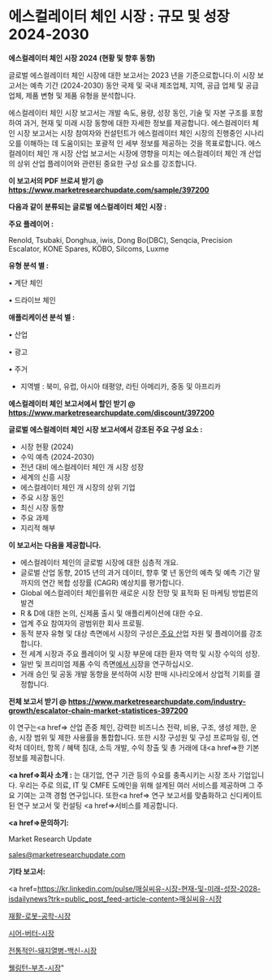 # 에스컬레이터 체인 시장 : 규모 및 성장 2024-2030

<strong>에스컬레이터 체인 시장 2024 (현황 및 향후 동향)</strong>

글로벌 에스컬레이터 체인 시장에 대한 보고서는 2023 년을 기준으로합니다.이 시장 보고서는 예측 기간 (2024-2030) 동안 국제 및 국내 제조업체, 지역, 공급 업체 및 공급 업체, 제품 변형 및 제품 유형을 분석합니다.

에스컬레이터 체인 시장 보고서는 개발 속도, 용량, 성장 동인, 기술 및 자본 구조를 포함하여 과거, 현재 및 미래 시장 동향에 대한 자세한 정보를 제공합니다. 에스컬레이터 체인 시장 보고서는 시장 참여자와 컨설턴트가 에스컬레이터 체인 시장의 진행중인 시나리오를 이해하는 데 도움이되는 포괄적 인 세부 정보를 제공하는 것을 목표로합니다. 에스컬레이터 체인 개 시장 산업 보고서는 시장에 영향을 미치는 에스컬레이터 체인 개 산업의 상위 산업 플레이어와 관련된 중요한 구성 요소를 강조합니다.



<strong>이 보고서의 PDF 브로셔 받기 @ <a href=https://www.marketresearchupdate.com/sample/397200>https://www.marketresearchupdate.com/sample/397200</a></strong>



<strong>다음과 같이 분류되는 글로벌 에스컬레이터 체인 시장 :</strong>



<strong>주요 플레이어 :</strong>

Renold, Tsubaki, Donghua, iwis, Dong Bo(DBC), Senqcia, Precision Escalator, KONE Spares, KÖBO, Silcoms, Luxme



<strong>유형 분석 별 :</strong>

• 계단 체인

• 드라이브 체인



<strong>애플리케이션 분석 별 :</strong>

• 산업

• 광고

• 주거

<ul>
  <li>지역별 : 북미, 유럽, 아시아 태평양, 라틴 아메리카, 중동 및 아프리카</li>
</ul>


<strong>에스컬레이터 체인 보고서에서 할인 받기 @ <a href=https://www.marketresearchupdate.com/discount/397200>https://www.marketresearchupdate.com/discount/397200</a></strong>



<strong>글로벌 에스컬레이터 체인 시장 보고서에서 강조된 주요 구성 요소 :</strong>
<ul>
  <li>시장 현황 (2024)</li>
  <li>수익 예측 (2024-2030)</li>
  <li>전년 대비 에스컬레이터 체인 개 시장 성장</li>
  <li>세계의 신흥 시장</li>
  <li>에스컬레이터 체인 개 시장의 상위 기업</li>
  <li>주요 시장 동인</li>
  <li>최신 시장 동향</li>
  <li>주요 과제</li>
  <li>지리적 해부</li>
</ul>


<strong>이 보고서는 다음을 제공합니다.</strong>
<ul>
  <li>에스컬레이터 체인의 글로벌 시장에 대한 심층적 개요.</li>
  <li>글로벌 산업 동향, 2015 년의 과거 데이터, 향후 몇 년 동안의 예측 및 예측 기간 말까지의 연간 복합 성장률 (CAGR) 예상치를 평가합니다.</li>
  <li>Global 에스컬레이터 체인를위한 새로운 시장 전망 및 표적화 된 마케팅 방법론의 발견</li>
  <li>R &amp; D에 대한 논의, 신제품 출시 및 애플리케이션에 대한 수요.</li>
  <li>업계 주요 참여자의 광범위한 회사 프로필.</li>
  <li>동적 분자 유형 및 대상 측면에서 시장의 구성은<a href=> 주요 산</a>업 자원 및 플레이어를 강조합니다.</li>
  <li>전 세계 시장과 주요 플레이어 및 시장 부문에 대한 환자 역학 및 시장 수익의 성장.</li>
  <li>일반 및 프리미엄 제품 수익 측면<a href=>에서 시</a>장을 연구하십시오.</li>
  <li>거래 승인 및 공동 개발 동향을 분석하여 시장 판매 시나리오에서 상업적 기회를 결정합니다.</li>
</ul>



<strong>전체 보고서 받기 @ <a href=https://www.marketresearchupdate.com/industry-growth/escalator-chain-market-statistices-397200>https://www.marketresearchupdate.com/industry-growth/escalator-chain-market-statistices-397200</a></strong>

이 연구는<a href=> 산업 존중</a> 체인, 강력한 비즈니스 전략, 비용, 구조, 생성 제한, 운송, 시장 범위 및 제한 사용률을 통합합니다. 또한 시장 구성원 및 구성 프로파일 링, 연락처 데이터, 항목 / 혜택 침대, 소득 개발, 수익 창출 및 총 거래에 대<a href=>한 기본 </a>정보를 제공합니다.



<strong><a href=>회사 소</a>개 :</strong>
는 대기업, 연구 기관 등의 수요를 충족시키는 시장 조사 기업입니다. 우리는 주로 의료, IT 및 CMFE 도메인을 위해 설계된 여러 서비스를 제공하며 그 주요 기여는 고객 경험 연구입니다. 또한<a href=> 연구 보</a>고서를 맞춤화하고 신디케이트 된 연구 보고서 및 컨설팅 <a href=>서비스</a>를 제공합니다.



<strong><a href=>문의하기:</a></strong>

Market Research Update

sales@marketresearchupdate.com



<strong>기타 보고서:</strong>

<a href=https://kr.linkedin.com/pulse/매실씨유-시장-현재-및-미래-성장-2028-isdailynews?trk=public_post_feed-article-content>매실씨유-시장</a>

<a href=https://www.linkedin.com/pulse/재활-로봇-공학-시장-경쟁-분석-및-성장-잠재력-2029-consumer-connection-chronicles-24-/>재활-로봇-공학-시장</a>

<a href=https://www.linkedin.com/pulse/시어-버터-시장-경쟁-분석-및-성장-잠재력-2029-consumer-connection-compendium-ana-7x3kf/>시어-버터-시장</a>

<a href=https://www.linkedin.com/pulse/전통적인-돼지열병-백신-시장-현재-및-미래-성장-2029-consumer-connection-chronicles-24--dpm0f/>전통적인-돼지열병-백신-시장</a>

<a href=https://www.linkedin.com/pulse/웰링턴-부츠-시장-세분화-연구-및-목표-고객2030년-survey-savvy-insights-360-analysis-ioclf/>웰링턴-부츠-시장</a>"
